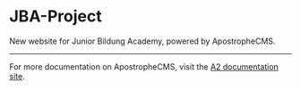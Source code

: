 # JBA-Project

New website for Junior Bildung Academy, powered by ApostropheCMS.

---------------

For more documentation on ApostropheCMS, visit the [A2 documentation site](http://apostrophecms.com).
